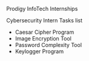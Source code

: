 Prodigy InfoTech Internships

Cybersecurity Intern Tasks list
* Caesar Cipher Program
* Image Encryption Tool
* Password Complexity Tool
* Keylogger Program
